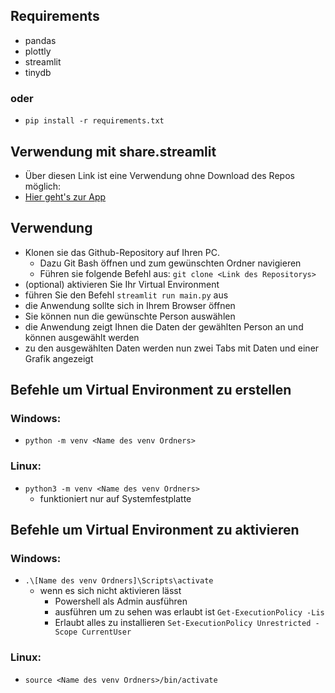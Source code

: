 ## Requirements
- pandas
- plottly
- streamlit
- tinydb

### oder
- `pip install -r requirements.txt`

## Verwendung mit share.streamlit
- Über diesen Link ist eine Verwendung ohne Download des Repos möglich:
- [Hier geht's zur App](https://progueb2hopfkoch.streamlit.app/)

## Verwendung

- Klonen sie das Github-Repository auf Ihren PC.
    - Dazu Git Bash öffnen und zum gewünschten Ordner navigieren
    - Führen sie folgende Befehl aus: `git clone <Link des Repositorys>` 
- (optional) aktivieren Sie Ihr Virtual Environment
- führen Sie den Befehl `streamlit run main.py` aus
- die Anwendung sollte sich in Ihrem Browser öffnen
- Sie können nun die gewünschte Person auswählen
- die Anwendung zeigt Ihnen die Daten der gewählten Person an und können ausgewählt werden
- zu den ausgewählten Daten werden nun zwei Tabs mit Daten und einer Grafik angezeigt


## Befehle um Virtual Environment zu erstellen
### Windows:
- `python -m venv <Name des venv Ordners>`
### Linux: 
- `python3 -m venv <Name des venv Ordners>`
    - funktioniert nur auf Systemfestplatte
    
## Befehle um Virtual Environment zu aktivieren
### Windows:
- `.\[Name des venv Ordners]\Scripts\activate`
    - wenn es sich nicht aktivieren lässt
        - Powershell als Admin ausführen
        - ausführen um zu sehen was erlaubt ist `Get-ExecutionPolicy -Lis`    
        - Erlaubt alles zu installieren `Set-ExecutionPolicy Unrestricted -Scope CurrentUser`
### Linux:
- `source <Name des venv Ordners>/bin/activate`
